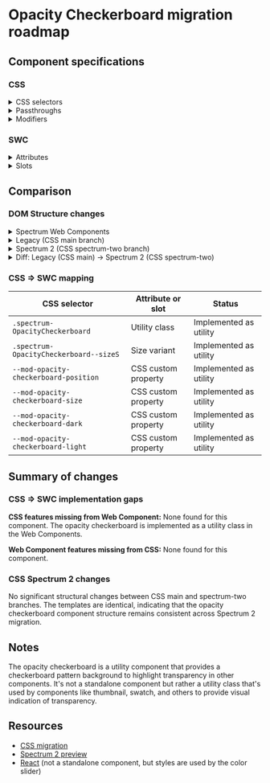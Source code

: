 # Opacity Checkerboard migration roadmap

## Component specifications

### CSS

<details>
<summary>CSS selectors</summary>

- `.spectrum-OpacityCheckerboard`
- `.spectrum-OpacityCheckerboard--sizeS`

</details>

<details>
<summary>Passthroughs</summary>

None found for this component.

</details>

<details>
<summary>Modifiers</summary>

- `--mod-opacity-checkerboard-dark`
- `--mod-opacity-checkerboard-light`
- `--mod-opacity-checkerboard-position`
- `--mod-opacity-checkerboard-size`

</details>

### SWC

<details>
<summary>Attributes</summary>

None found for this component. This is a utility component used by other components.

</details>

<details>
<summary>Slots</summary>

None found for this component. This is a utility component used by other components.

</details>

## Comparison

### DOM Structure changes

<details>
<summary>Spectrum Web Components</summary>

```html
<!-- Used as a utility class in other components -->
<div class="opacity-checkerboard [variant]">
    <!-- Content -->
</div>
```

</details>

<details>
<summary>Legacy (CSS main branch)</summary>

```html
<div
    class="spectrum-OpacityCheckerboard spectrum-OpacityCheckerboard--sizeS"
    style="--mod-opacity-checkerboard-position: [backgroundPosition]; [customStyles]"
    role="[role]"
    id="[id]"
>
    <!-- Content -->
</div>
```

</details>

<details>
<summary>Spectrum 2 (CSS spectrum-two branch)</summary>

```html
<div
    class="spectrum-OpacityCheckerboard spectrum-OpacityCheckerboard--sizeS"
    style="--mod-opacity-checkerboard-position: [backgroundPosition]; [customStyles]"
    role="[role]"
    id="[id]"
>
    <!-- Content -->
</div>
```

</details>

<details>
<summary>Diff: Legacy (CSS main) → Spectrum 2 (CSS spectrum-two)</summary>

No significant structural changes.

</details>

### CSS => SWC mapping

| CSS selector                           | Attribute or slot   | Status                 |
| -------------------------------------- | ------------------- | ---------------------- |
| `.spectrum-OpacityCheckerboard`        | Utility class       | Implemented as utility |
| `.spectrum-OpacityCheckerboard--sizeS` | Size variant        | Implemented as utility |
| `--mod-opacity-checkerboard-position`  | CSS custom property | Implemented as utility |
| `--mod-opacity-checkerboard-size`      | CSS custom property | Implemented as utility |
| `--mod-opacity-checkerboard-dark`      | CSS custom property | Implemented as utility |
| `--mod-opacity-checkerboard-light`     | CSS custom property | Implemented as utility |

## Summary of changes

### CSS => SWC implementation gaps

**CSS features missing from Web Component:**
None found for this component. The opacity checkerboard is implemented as a utility class in the Web Components.

**Web Component features missing from CSS:**
None found for this component.

### CSS Spectrum 2 changes

No significant structural changes between CSS main and spectrum-two branches. The templates are identical, indicating that the opacity checkerboard component structure remains consistent across Spectrum 2 migration.

## Notes

The opacity checkerboard is a utility component that provides a checkerboard pattern background to highlight transparency in other components. It's not a standalone component but rather a utility class that's used by components like thumbnail, swatch, and others to provide visual indication of transparency.

## Resources

- [CSS migration](https://github.com/adobe/spectrum-css/pull/3394)
- [Spectrum 2 preview](https://spectrumcss.z13.web.core.windows.net/pr-2352/index.html?path=/docs/components-opacity-checkerboard--docs)
- [React](https://react-spectrum.adobe.com/s2/index.html?path=/docs/colorslider--docs) (not a standalone component, but styles are used by the color slider)
